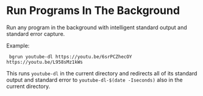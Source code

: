 # Run Programs In The Background

Run any program in the background with intelligent standard output and standard error capture.

Example:

     bgrun youtube-dl https://youtu.be/6srPCZhecOY https://youtu.be/L958sMz1kWs

This runs `youtube-dl` in the current directory and redirects all of its standard output and standard error to `youtube-dl-$(date -Iseconds)` also in the current directory.
